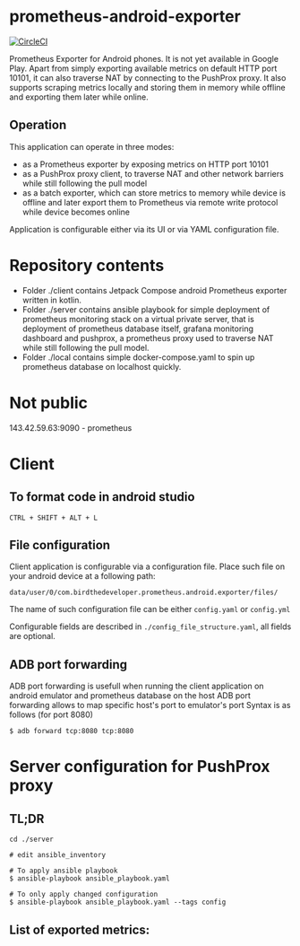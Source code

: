 # prometheus-android-exporter

[![CircleCI](https://dl.circleci.com/status-badge/img/gh/birdthedeveloper/prometheus-android-exporter/tree/master.svg?style=svg&circle-token=6a31d132a46fd4e7cf04dd49ef390f1776e38cfc)](https://dl.circleci.com/status-badge/redirect/gh/birdthedeveloper/prometheus-android-exporter/tree/master)

Prometheus Exporter for Android phones. It is not yet available in Google Play. 
Apart from simply exporting available metrics on default HTTP port 10101, it can also traverse NAT
by connecting to the PushProx proxy.
It also supports scraping metrics locally and storing them in memory while offline and
exporting them later while online.

## Operation
This application can operate in three modes:
- as a Prometheus exporter by exposing metrics on HTTP port 10101
- as a PushProx proxy client, to traverse NAT and other network barriers while still following
    the pull model
- as a batch exporter, which can store metrics to memory while device is offline and later export
    them to Prometheus via remote write protocol while device becomes online

Application is configurable either via its UI or via YAML configuration file.

# Repository contents
- Folder ./client contains Jetpack Compose android Prometheus exporter written in kotlin.
- Folder ./server contains ansible playbook for simple deployment of prometheus monitoring stack
    on a virtual private server, that is deployment of prometheus database itself, grafana
    monitoring dashboard and pushprox, a prometheus proxy used to traverse NAT while still following
    the pull model.
- Folder ./local contains simple docker-compose.yaml to spin up prometheus database on localhost
    quickly.

# Not public
143.42.59.63:9090 - prometheus

# Client

## To format code in android studio
```
CTRL + SHIFT + ALT + L
```

## File configuration
Client application is configurable via a configuration file.
Place such file on your android device at a following path:
```
data/user/0/com.birdthedeveloper.prometheus.android.exporter/files/
```
The name of such configuration file can be either `config.yaml` or `config.yml`

Configurable fields are described in `./config_file_structure.yaml`, all
fields are optional.

## ADB port forwarding
ADB port forwarding is usefull when running the client application 
on android emulator and prometheus database on the host
ADB port forwarding allows to map specific host's port to emulator's port
Syntax is as follows (for port 8080)
```
$ adb forward tcp:8080 tcp:8080
```

# Server configuration for PushProx proxy

## TL;DR
```
cd ./server

# edit ansible_inventory

# To apply ansible playbook
$ ansible-playbook ansible_playbook.yaml

# To only apply changed configuration
$ ansible-playbook ansible_playbook.yaml --tags config
``` 

## List of exported metrics:
